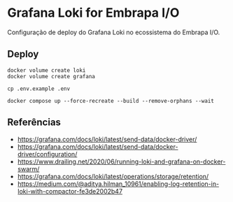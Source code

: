 # Grafana Loki for Embrapa I/O

Configuração de deploy do Grafana Loki no ecossistema do Embrapa I/O.

## Deploy

```
docker volume create loki
docker volume create grafana

cp .env.example .env

docker compose up --force-recreate --build --remove-orphans --wait
```

## Referências

- https://grafana.com/docs/loki/latest/send-data/docker-driver/
- https://grafana.com/docs/loki/latest/send-data/docker-driver/configuration/
- https://www.drailing.net/2020/06/running-loki-and-grafana-on-docker-swarm/
- https://grafana.com/docs/loki/latest/operations/storage/retention/
- https://medium.com/@aditya.hilman_10961/enabling-log-retention-in-loki-with-compactor-fe3de2002b47
